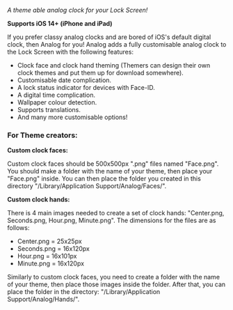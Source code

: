 _A theme able analog clock for your Lock Screen!_  

**Supports iOS 14+ (iPhone and iPad)**  

If you prefer classy analog clocks and are bored of iOS's default digital clock, then Analog for you! Analog adds a fully customisable analog clock to the Lock Screen with the following features:

*   Clock face and clock hand theming (Themers can design their own clock themes and put them up for download somewhere).
*   Customisable date complication.
*   A lock status indicator for devices with Face-ID.
*   A digital time complication.
*   Wallpaper colour detection.
*   Supports translations.
*   And many more customisable options!

### For Theme creators:

**Custom clock faces:**  

Custom clock faces should be 500x500px ".png" files named "Face.png". You should make a folder with the name of your theme, then place your "Face.png" inside. You can then place the folder you created in this directory "/Library/Application Support/Analog/Faces/".  

**Custom clock hands:**  

There is 4 main images needed to create a set of clock hands: "Center.png, Seconds.png, Hour.png, Minute.png". The dimensions for the files are as follows:

*   Center.png = 25x25px
*   Seconds.png = 16x120px
*   Hour.png = 16x101px
*   Minute.png = 16x120px

Similarly to custom clock faces, you need to create a folder with the name of your theme, then place those images inside the folder. After that, you can place the folder in the directory: "/Library/Application Support/Analog/Hands/".
